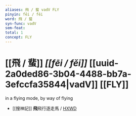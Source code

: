 ```yaml
---
aliases: 飛 / 蜚 vadV FLY
pinyin: fēi / fěi
word: 飛 / 蜚
syn-func: vadV
sem-feat: 
total: 1
concept: FLY 
---
```

# [[飛 / 蜚]] *[[fēi / fěi]]*  [[uuid-2a0ded86-3b04-4488-bb7a-3efccfa35844|vadV]] [[FLY]]
in a flying mode, by way of flying
 - [[搜神記]] **飛**飛行逐走馬 / [HXWD](https://hxwd.org/textview.html?location=KR3l0099_tls_001-5a.7)